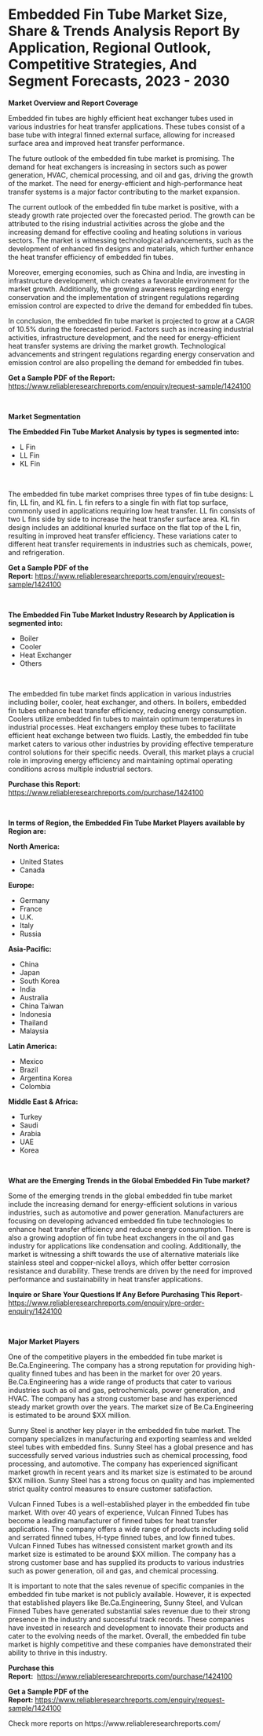 <p><h1>Embedded Fin Tube Market Size, Share & Trends Analysis Report By Application, Regional Outlook, Competitive Strategies, And Segment Forecasts, 2023 - 2030</h1></p><p><strong>Market Overview and Report Coverage</strong></p>
<p><p>Embedded fin tubes are highly efficient heat exchanger tubes used in various industries for heat transfer applications. These tubes consist of a base tube with integral finned external surface, allowing for increased surface area and improved heat transfer performance.</p><p>The future outlook of the embedded fin tube market is promising. The demand for heat exchangers is increasing in sectors such as power generation, HVAC, chemical processing, and oil and gas, driving the growth of the market. The need for energy-efficient and high-performance heat transfer systems is a major factor contributing to the market expansion.</p><p>The current outlook of the embedded fin tube market is positive, with a steady growth rate projected over the forecasted period. The growth can be attributed to the rising industrial activities across the globe and the increasing demand for effective cooling and heating solutions in various sectors. The market is witnessing technological advancements, such as the development of enhanced fin designs and materials, which further enhance the heat transfer efficiency of embedded fin tubes.</p><p>Moreover, emerging economies, such as China and India, are investing in infrastructure development, which creates a favorable environment for the market growth. Additionally, the growing awareness regarding energy conservation and the implementation of stringent regulations regarding emission control are expected to drive the demand for embedded fin tubes.</p><p>In conclusion, the embedded fin tube market is projected to grow at a CAGR of 10.5% during the forecasted period. Factors such as increasing industrial activities, infrastructure development, and the need for energy-efficient heat transfer systems are driving the market growth. Technological advancements and stringent regulations regarding energy conservation and emission control are also propelling the demand for embedded fin tubes.</p></p>
<p><strong>Get a Sample PDF of the Report:</strong> <a href="https://www.reliableresearchreports.com/enquiry/request-sample/1424100">https://www.reliableresearchreports.com/enquiry/request-sample/1424100</a></p>
<p>&nbsp;</p>
<p><strong>Market Segmentation</strong></p>
<p><strong>The Embedded Fin Tube Market Analysis by types is segmented into:</strong></p>
<p><ul><li>L Fin</li><li>LL Fin</li><li>KL Fin</li></ul></p>
<p>&nbsp;</p>
<p><p>The embedded fin tube market comprises three types of fin tube designs: L fin, LL fin, and KL fin. L fin refers to a single fin with flat top surface, commonly used in applications requiring low heat transfer. LL fin consists of two L fins side by side to increase the heat transfer surface area. KL fin design includes an additional knurled surface on the flat top of the L fin, resulting in improved heat transfer efficiency. These variations cater to different heat transfer requirements in industries such as chemicals, power, and refrigeration.</p></p>
<p><strong>Get a Sample PDF of the Report:</strong>&nbsp;<a href="https://www.reliableresearchreports.com/enquiry/request-sample/1424100">https://www.reliableresearchreports.com/enquiry/request-sample/1424100</a></p>
<p>&nbsp;</p>
<p><strong>The Embedded Fin Tube Market Industry Research by Application is segmented into:</strong></p>
<p><ul><li>Boiler</li><li>Cooler</li><li>Heat Exchanger</li><li>Others</li></ul></p>
<p>&nbsp;</p>
<p><p>The embedded fin tube market finds application in various industries including boiler, cooler, heat exchanger, and others. In boilers, embedded fin tubes enhance heat transfer efficiency, reducing energy consumption. Coolers utilize embedded fin tubes to maintain optimum temperatures in industrial processes. Heat exchangers employ these tubes to facilitate efficient heat exchange between two fluids. Lastly, the embedded fin tube market caters to various other industries by providing effective temperature control solutions for their specific needs. Overall, this market plays a crucial role in improving energy efficiency and maintaining optimal operating conditions across multiple industrial sectors.</p></p>
<p><strong>Purchase this Report:</strong>&nbsp; <a href="https://www.reliableresearchreports.com/purchase/1424100">https://www.reliableresearchreports.com/purchase/1424100</a></p>
<p>&nbsp;</p>
<p><strong>In terms of Region, the Embedded Fin Tube Market Players available by Region are:</strong></p>
<p>
    <p> <strong> North America: </strong>
        <ul>
            <li>United States</li>
            <li>Canada</li>
        </ul>
        </p> 
    <p> <strong> Europe: </strong>
        <ul>
            <li>Germany</li>
            <li>France</li>
            <li>U.K.</li>
            <li>Italy</li>
            <li>Russia</li>
        </ul>
        </p> 
    <p> <strong> Asia-Pacific: </strong>
        <ul>
            <li>China</li>
            <li>Japan</li>
            <li>South Korea</li>
            <li>India</li>
            <li>Australia</li>
            <li>China Taiwan</li>
            <li>Indonesia</li>
            <li>Thailand</li>
            <li>Malaysia</li>
        </ul>
        </p> 
    <p> <strong> Latin America: </strong>
        <ul>
            <li>Mexico</li>
            <li>Brazil</li>
            <li>Argentina Korea</li>
            <li>Colombia</li>
        </ul>
        </p> 
    <p> <strong> Middle East & Africa: </strong>
        <ul>
            <li>Turkey</li>
            <li>Saudi</li>
            <li>Arabia</li>
            <li>UAE</li>
            <li>Korea</li>
        </ul>
    </p>
    </p>
<p>&nbsp;</p>
<p><strong>What are the Emerging Trends in the Global Embedded Fin Tube market?</strong></p>
<p><p>Some of the emerging trends in the global embedded fin tube market include the increasing demand for energy-efficient solutions in various industries, such as automotive and power generation. Manufacturers are focusing on developing advanced embedded fin tube technologies to enhance heat transfer efficiency and reduce energy consumption. There is also a growing adoption of fin tube heat exchangers in the oil and gas industry for applications like condensation and cooling. Additionally, the market is witnessing a shift towards the use of alternative materials like stainless steel and copper-nickel alloys, which offer better corrosion resistance and durability. These trends are driven by the need for improved performance and sustainability in heat transfer applications.</p></p>
<p><strong>Inquire or Share Your Questions If Any Before Purchasing This Report</strong>- <a href="https://www.reliableresearchreports.com/enquiry/pre-order-enquiry/1424100">https://www.reliableresearchreports.com/enquiry/pre-order-enquiry/1424100</a></p>
<p>&nbsp;</p>
<p><strong>Major Market Players</strong></p>
<p><p>One of the competitive players in the embedded fin tube market is Be.Ca.Engineering. The company has a strong reputation for providing high-quality finned tubes and has been in the market for over 20 years. Be.Ca.Engineering has a wide range of products that cater to various industries such as oil and gas, petrochemicals, power generation, and HVAC. The company has a strong customer base and has experienced steady market growth over the years. The market size of Be.Ca.Engineering is estimated to be around $XX million.</p><p>Sunny Steel is another key player in the embedded fin tube market. The company specializes in manufacturing and exporting seamless and welded steel tubes with embedded fins. Sunny Steel has a global presence and has successfully served various industries such as chemical processing, food processing, and automotive. The company has experienced significant market growth in recent years and its market size is estimated to be around $XX million. Sunny Steel has a strong focus on quality and has implemented strict quality control measures to ensure customer satisfaction.</p><p>Vulcan Finned Tubes is a well-established player in the embedded fin tube market. With over 40 years of experience, Vulcan Finned Tubes has become a leading manufacturer of finned tubes for heat transfer applications. The company offers a wide range of products including solid and serrated finned tubes, H-type finned tubes, and low finned tubes. Vulcan Finned Tubes has witnessed consistent market growth and its market size is estimated to be around $XX million. The company has a strong customer base and has supplied its products to various industries such as power generation, oil and gas, and chemical processing.</p><p>It is important to note that the sales revenue of specific companies in the embedded fin tube market is not publicly available. However, it is expected that established players like Be.Ca.Engineering, Sunny Steel, and Vulcan Finned Tubes have generated substantial sales revenue due to their strong presence in the industry and successful track records. These companies have invested in research and development to innovate their products and cater to the evolving needs of the market. Overall, the embedded fin tube market is highly competitive and these companies have demonstrated their ability to thrive in this industry.</p></p>
<p><strong>Purchase this Report:</strong>&nbsp;&nbsp;<a href="https://www.reliableresearchreports.com/purchase/1424100">https://www.reliableresearchreports.com/purchase/1424100</a></p>
<p></p>
<p><strong>Get a Sample PDF of the Report:</strong>&nbsp;<a href="https://www.reliableresearchreports.com/enquiry/request-sample/1424100">https://www.reliableresearchreports.com/enquiry/request-sample/1424100</a></p>
<p>Check more reports on https://www.reliableresearchreports.com/</p>